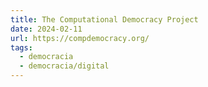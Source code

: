 ```yaml
---
title: The Computational Democracy Project
date: 2024-02-11
url: https://compdemocracy.org/
tags:
  - democracia
  - democracia/digital
---
```


